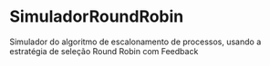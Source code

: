 # SimuladorRoundRobin
Simulador do algoritmo de escalonamento de processos, usando a estratégia de seleção Round Robin com Feedback
